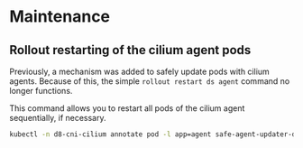 # Maintenance

## Rollout restarting of the cilium agent pods

Previously, a mechanism was added to safely update pods with cilium agents. Because of this, the simple `rollout restart ds agent` command no longer functions.

This command allows you to restart all pods of the cilium agent sequentially, if necessary.

```bash
kubectl -n d8-cni-cilium annotate pod -l app=agent safe-agent-updater-daemonset-generation- && kubectl -n d8-cni-cilium rollout restart ds safe-agent-updater
```
